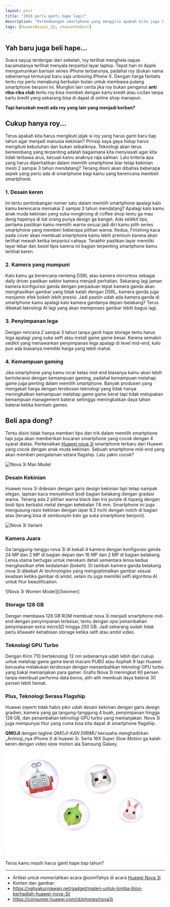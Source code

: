 ```yaml
---
layout: post
title: "2018 perlu ganti hape lagi?"
description: "Perkembangan smartphone yang menggila apakah kita juga (ikutan) menggila?"
tags: [HuaweiNova3i_ID, choosethebest]
---
```

[i3man]: https://raw.githubusercontent.com/edwinlab/blog/master/_assets/images/i3man.JPG "Nova 3i Man Model"
[i3woman]: https://raw.githubusercontent.com/edwinlab/blog/master/_assets/images/i3woman.JPG "Nova 3i Women Model"
[qmoji]: https://raw.githubusercontent.com/edwinlab/blog/master/_assets/images/qmoji.png "Nova 3i QMOJI"
[variant]: https://github.com/edwinlab/blog/blob/master/_assets/images/variant.JPG?raw=true "Nova 3i Variant"

## Yah baru juga beli hape...
Suara sayup terdengar dari sebelah, roy terlihat menghela napas kacamatanya terlihat menyala terpantul layar laptop. Tepat hari ini Apple mengumumkan barisan series iPhone terbarunya, padahal roy (bukan nama sebenarnya tentunya) baru saja unboxing iPhone X. Dengan harga fantatis tentu roy perlu menabung berbulan-bulan untuk membawa pulang smartphone berponi ini. Mungkin lain cerita jika roy bukan penganut __anti riba-riba club__ tentu roy bisa membeli dengan kartu kredit atau cicilan tanpa kartu kredit yang sekarang bisa di dapat di online shop manapun.

__Tapi haruskah mesti ada roy yang lain yang menjadi korban?__

## Cukup hanya roy...
Terus apakah kita harus mengikuti jejak si roy yang harus ganti baru tiap tahun agar menjadi manusia kekinian? Prinsip saya gaya hidup harus mengikuti kebutuhan dan bukan sebaliknya. Teknologi akan terus berkembang yang terpenting adalah bagaimana kita menyiasati agar kita tidak terbawa arus, kecuali kamu anaknya raja salman. Lalu kriteria apa yang harus diperhatikan dalam memilih smartphone biar tetap kekinian mesti 2 sampai 3 tahun mendatang? Tenang disini akan dibahas beberapa aspek yang perlu ada di smartphone bagi kamu yang berencana membeli smartphone.

### 1. Desain keren
Ini tentu pertimbangan nomer satu dalam memilih smartphone apalagi kalo kamu berencana memakai 2 sampai 3 tahun mendatang? Apalagi kalo kamu anak muda kekinian yang suka nongkrong di coffee shop tentu ga mau dong hapenya di liat orang punya design ga banget. Ada sedikit tips, pertama pastikan kamu memilih warna sesuai jadi diri kamu pilih series smartphone yang memberi beberapa pilihan warna. Kedua, Finishing kaca pada cover akan membuat smartphone kamu lebih premium karena akan terlihat mewah ketika terpantul cahaya. Terakhir pastikan layar memiliki layar lebar dan bezel tipis karena ini bagian terpenting smartphone kamu terlihat keren.

### 2. Kamera yang mumpuni
Kalo kamu ga berencana nenteng DSRL atau kamera mirrorless sebagai daily driver pastikan sektor kamera menjadi perhatian. Sekarang lagi jaman kamera konfigurasi ganda dengan perpaduan tepat kamera ganda akan menghasilkan gambar yang tidak kalah dengan DSRL, kamera ganda juga menjamin efek bokeh lebih presisi. Jadi pastiin udah ada kamera ganda di smartphone kamu apalagi kalo kamera gandanya depan-belakang? Terus dibekali teknologi AI lagi yang akan memproses gambar lebih bagus lagi.

### 3. Penyimpanan lega
Dengan rencana 2 sampai 3 tahun tanpa ganti hape storage tentu harus lega apalagi yang suka selfi atau install game game besar. Karena semakin sedikit yang menawarkan penyimpanan lega apalagi di level mid-end, kalo pun ada biasanya memiliki harga yang lebih mahal.

### 4. Kemampuan gaming
Jika smartphone yang kamu incar kelas mid-end biasanya kamu akan lebih bertoleransi dengan kemampuan gaming, padahal kemampuan melahap game juga penting dalam memilih smartphone. Banyak produsen yang mengakali harga dengan terobosan teknologi yang tidak hanya meningkatkan kemampuan melahap game game berat tapi tidak melupakan kemampuan management baterai sehingga meningkatkan daya tahan baterai ketika bermain games.


## Beli apa dong?
Tentu disini tidak hanya memberi tips dan trik dalam memilih smartphone tapi juga akan memberikan bocaran smartphone yang cocok dengan 4 syarat diatas. Perkenalkan [Huawei nova 3i](https://consumer.huawei.com/id/phones/nova3i) smartphone terbaru dari Huawei yang cocok dengan anak muda kekinian. Sebuah smartphone mid-end yang akan memberi pengalaman setara flagship. Lalu yakin cocok?

![Nova 3i Man Model][i3man]

### Desain Kekinian
Huawei nova 3i didesain dengan garis design kekinian tapi tetap nampak elegan, lapisan kaca menyelimuti bodi bagian belakang dengan gradasi warna. Tenang ada 2 pilihan warna black dan iris purple di topang dengan bodi tipis berbalut metal dengan ketebalan 7.6 mm. Smartphone ini juga mengusung rasio kekinian dengan layar 6.3 inchi dengan notch di bagian atas (tenang bisa di sembunyiin kalo ga suka smartphone berponi).

![Nova 3i Variant][variant]

### Kamera Juara
Ga tanggung-tanggu nova 3i di bekali 4 kamera dengan konfigurasi ganda 24 MP dan 2 MP di bagian depan dan 16 MP dan 2 MP di bagian belakang. Lensa utama bertugas untuk merekam detail sementara lensa kedua menghasilkan efek kedalaman (bokeh). Di tambah kamera ganda belakang nova 3i dibekali AI technologies yang mengoptimalkan gambar sesuai keadaan ketika gambar di ambil, selain itu juga memiliki selfi algoritma AI untuk fitur beautification.

![Nova 3i Women Model][i3women]

### Storage 128 GB
Dengan membawa 128 GB ROM membuat nova 3i menjadi smartphone mid-end dengan penyimpanan terbesar, tentu dengan opsi penambahan penyimpanan extra microSD hingga 250 GB. Jadi sekarang sudah tidak perlu khawatir kehabisan storage ketika selfi atau ambil video.

### Teknologi GPU Turbo
Dengan Kirin 710 berteknologi 12 nm sebenarnya udah lebih dari cukup untuk melahap game game berat macam PUBG atau Asphalt 9 tapi Huawei berusaha melakukan terobosan dengan menambahkan teknologi GPU turbo yang bakal memanjakan para gamer. Grafis Nova 3i meningkat 60 persen tanpa membuat performa data boros, alih-alih membuat daya baterai 30 persen lebih hemat.

### Plus, Teknologi Serasa Flagship
Huawei seperti tidak habis pikir udah desain kekinian dengan garis design gradien, kamera yang ga tangung-tanggung 4 buah, penyimpanan hingga 128 GB, dan penambahan teknologi GPU turbo yang memanjakan. Nova 3i juga mempunyai fitur yang cuma bisa kita dapat di smartphone flagship.

**QMOJI** dengan tagline _QMOJI-KAN DIRIMU_ berusaha menghadirkan _Animoji_nya iPhone X di huawei 3i. Serta _16X Super Slow Motion_ ga kalah keren dengan video slow motion ala Samsung Galaxy.

![QMOJI][qmoji]

Terus kamu masih harus ganti hape tiap tahun?


***
- Artikel untuk memeriahkan acara @oomYahya di acara [Huawei Nova 3i](https://yahyakurniawan.net/gadget/smartphone-impian-kamu-pada-tahun-2018/#more-3347)
- Konten dan gambar:
- https://yahyakurniawan.net/gadget/materi-untuk-lomba-blog-berhadiah-huawei-nova-3i/
- https://consumer.huawei.com/id/phones/nova3i